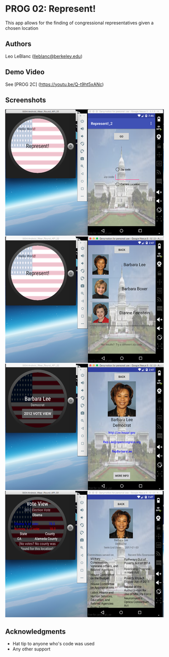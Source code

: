# PROG 02: Represent!

This app allows for the finding of congressional representatives given a chosen location

## Authors

Leo LeBlanc ([lleblanc@berkeley.edu](mailto:your_email@berkeley.edu))

## Demo Video

See [PROG 2C] (https://youtu.be/Q-t9ht5xANc)

## Screenshots
<img src="Desktop/Represent_Final/prog-02-represent-leoleblanc/screenshots/Screenshot 2016-03-11 23.46.52.png" height="400" alt="Screenshot"/>
<img src="Desktop/Represent_Final/prog-02-represent-leoleblanc/screenshots/Screenshot 2016-03-11 23.47.05.png" height="400" alt="Screenshot"/>
<img src="Desktop/Represent_Final/prog-02-represent-leoleblanc/screenshots/Screenshot 2016-03-11 23.47.16.png" height="400" alt="Screenshot"/>
<img src="Desktop/Represent_Final/prog-02-represent-leoleblanc/screenshots/Screenshot 2016-03-11 23.47.27.png" height="400" alt="Screenshot"/>


## Acknowledgments

* Hat tip to anyone who's code was used
* Any other support
